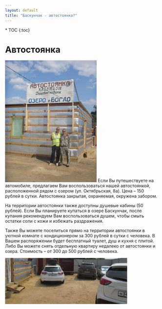 ```yaml
---
layout: default
title: "Баскунчак - автостоянка?"
---
```


<nav class="nav affix navbar-nav toc-wrapper" markdown='1'>
* TOC
{:toc}
</nav>

Автостоянка
===========

<a href="/1a.JPG"><img src="/1a.JPG" width="300" class="img-responsive pull-left"/></a> Если Вы путешествуете на автомобиле, предлагаем Вам воспользоваться нашей автостоянкой, расположенной рядом с озером (ул. Октябрьская, 8а). Цена – 150 рублей в сутки. Автостоянка закрытая, охраняемая, окружена забором.

На территории автостоянки также доступны душевые кабины (50 рублей). Если Вы планируете купаться в озере Баскунчак, после купания рекомендуем Вам воспользоваться душем, чтобы смыть остатки соли с кожи и избежать раздражения.

Также Вы можете поселиться прямо на территории автостоянки в уютной комнате с кондиционером за 300 рублей в сутки с человека. В Вашем распоряжении будет бесплатный туалет, душ и кухня с плитой. Либо Вы можете снять отдельную квартиру недалеко от автостоянки и озера. Стоимость – от 300 до 500 рублей с человека.

<a href="/2a.JPG"><img src="/2a.JPG" width="400" class="img-responsive pull-left"/></a>
